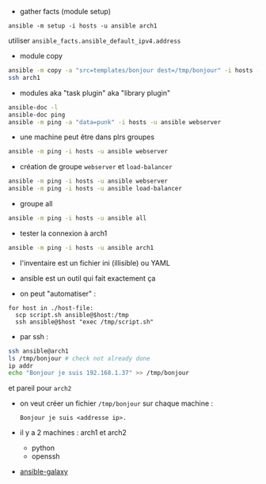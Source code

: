 - gather facts (module setup)

```
ansible -m setup -i hosts -u ansible arch1
```

utiliser `ansible_facts.ansible_default_ipv4.address`

- module copy

```bash
ansible -m copy -a "src=templates/bonjour dest=/tmp/bonjour" -i hosts -u ansible archlinux
ssh arch1
```

- modules aka "task plugin" aka "library plugin"

```bash
ansible-doc -l
ansible-doc ping
ansible -m ping -a "data=punk" -i hosts -u ansible webserver
```

- une machine peut être dans plrs groupes 

```bash
ansible -m ping -i hosts -u ansible webserver
```

- création de groupe `webserver` et `load-balancer`

```bash
ansible -m ping -i hosts -u ansible webserver
ansible -m ping -i hosts -u ansible load-balancer
```
- groupe all 

```bash
ansible -m ping -i hosts -u ansible all
```

- tester la connexion à arch1

```bash
ansible -m ping -i hosts -u ansible arch1
```

- l'inventaire est un fichier ini (illisible) ou YAML

- ansible est un outil qui fait exactement ça

- on peut "automatiser" :

```pseudo-shell
for host in ./host-file:
  scp script.sh ansible@$host:/tmp
  ssh ansible@$host "exec /tmp/script.sh"
```
- par ssh :

```bash
ssh ansible@arch1
ls /tmp/bonjour # check not already done
ip addr
echo "Bonjour je suis 192.168.1.37" >> /tmp/bonjour
``` 

et pareil pour `arch2`


- on veut créer un fichier `/tmp/bonjour` sur chaque machine :
  
      Bonjour je suis <addresse ip>.
        
- il y a 2 machines : arch1 et arch2 
  - python
  - openssh

 


- [ansible-galaxy](http://docs.ansible.com/ansible/latest/reference_appendices/galaxy.html)
